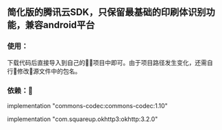 ## 简化版的腾讯云SDK，只保留最基础的印刷体识别功能，兼容android平台

###  使用： 
下载代码后直接导入到自己的项目中即可。由于项目路径发生变化，还需自行修改源文件中的包名。

###  依赖：

 implementation "commons-codec:commons-codec:1.10"
 
 implementation "com.squareup.okhttp3:okhttp:3.2.0"
